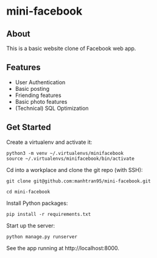 # mini-facebook
## About
This is a basic website clone of Facebook web app.
## Features
- User Authentication
- Basic posting
- Friending features
- Basic photo features
- (Technical) SQL Optimization
## Get Started
Create a virtualenv and activate it:
```
python3 -m venv ~/.virtualenvs/minifacebook
source ~/.virtualenvs/minifacebook/bin/activate
```
Cd into a workplace and clone the git repo (with SSH):
```
git clone git@github.com:manhtran95/mini-facebook.git
```
```
cd mini-facebook
```
Install Python packages:
```
pip install -r requirements.txt
```
Start up the server:
```
python manage.py runserver
```
See the app running at http://localhost:8000.
